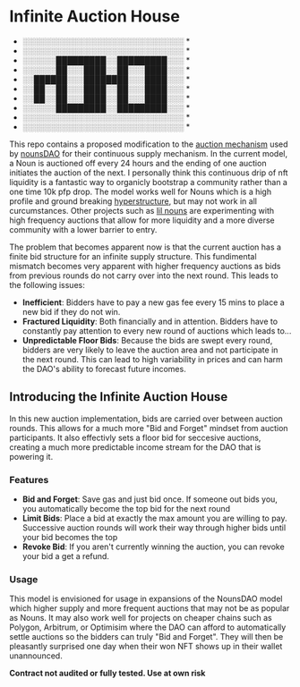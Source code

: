 # Infinite Auction House


 * ░░░░░░░░░░░░░░░░░░░░░░░░░░░░░ *
 * ░░░░░░░░░░░░░░░░░░░░░░░░░░░░░ *
 * ░░░░░░█████████░░█████████░░░ *
 * ░░░░░░██░░░████░░██░░░████░░░ *
 * ░░██████░░░████████░░░████░░░ *
 * ░░██░░██░░░████░░██░░░████░░░ *
 * ░░██░░██░░░████░░██░░░████░░░ *
 * ░░░░░░█████████░░█████████░░░ *
 * ░░░░░░░░░░░░░░░░░░░░░░░░░░░░░ *
 * ░░░░░░░░░░░░░░░░░░░░░░░░░░░░░ *

This repo contains a proposed modification to the [auction mechanism](https://github.com/nounsDAO/nouns-monorepo/blob/master/packages/nouns-contracts/contracts/NounsAuctionHouse.sol) used by [nounsDAO](https://github.com/nounsDAO) for their continuous supply mechanism. In the current model, a Noun is auctioned off every 24 hours and the ending of one auction initiates the auction of the next. I personally think this continuous drip of nft liquidity is a fantastic way to organicly bootstrap a community rather than a one time 10k pfp drop. The model works well for Nouns which is a high profile and ground breaking [hyperstructure](https://jacob.energy/hyperstructures.html), but may not work in all curcumstances. Other projects such as [lil nouns](https://lilnouns.wtf/) are experimenting with high frequency auctions that allow for more liquidity and a more diverse community with a lower barrier to entry. 

The problem that becomes apparent now is that the current auction has a finite bid structure for an infinite supply structure. This fundimental mismatch becomes very apparent with higher frequency auctions as bids from previous rounds do not carry over into the next round. This leads to the following issues:

- **Inefficient**: Bidders have to pay a new gas fee every 15 mins to place a new bid if they do not win.
- **Fractured Liquidity**: Both financially and in attention. Bidders have to constantly pay attention to every new round of auctions which leads to...
- **Unpredictable Floor Bids**: Because the bids are swept every round, bidders are very likely to leave the auction area and not participate in the next round. This can lead to high variability in prices and can harm the DAO's ability to forecast future incomes. 

## Introducing the Infinite Auction House

In this new auction implementation, bids are carried over between auction rounds. This allows for a much more "Bid and Forget" mindset from auction participants. It also effectivly sets a floor bid for seccesive auctions, creating a much more predictable income stream for the DAO that is powering it. 

### Features
- **Bid and Forget**: Save gas and just bid once. If someone out bids you, you automatically become the top bid for the next round
- **Limit Bids**: Place a bid at exactly the max amount you are willing to pay. Successive auction rounds will work their way through higher bids until your bid becomes the top
- **Revoke Bid**: If you aren't currently winning the auction, you can revoke your bid a get a refund. 

### Usage

This model is envisioned for usage in expansions of the NounsDAO model which higher supply and more frequent auctions that may not be as popular as Nouns. It may also work well for projects on cheaper chains such as Polygon, Arbitrum, or Optimisim where the DAO can afford to automatically settle auctions so the bidders can truly "Bid and Forget". They will then be pleasantly surprised one day when their won NFT shows up in their wallet unannounced.   

**Contract not audited or fully tested. Use at own risk**
